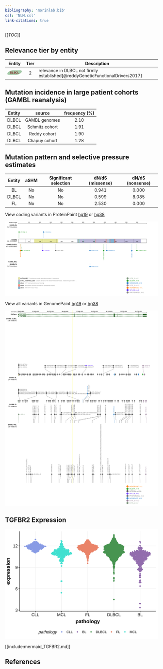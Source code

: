 ```yaml
---
bibliography: 'morinlab.bib'
csl: 'NLM.csl'
link-citations: true
---
```

[[_TOC_]]


## Relevance tier by entity

|Entity|Tier|Description                              |
|:------:|:----:|-----------------------------------------|
|![DLBCL](images/icons/DLBCL_tier2.png) |2   |relevance in DLBCL not firmly established[@reddyGeneticFunctionalDrivers2017]|

## Mutation incidence in large patient cohorts (GAMBL reanalysis)

|Entity|source        |frequency (%)|
|:------:|:--------------:|:-------------:|
|DLBCL |GAMBL genomes |2.10         |
|DLBCL |Schmitz cohort|1.91         |
|DLBCL |Reddy cohort  |1.90         |
|DLBCL |Chapuy cohort |1.28         |

## Mutation pattern and selective pressure estimates

|Entity|aSHM|Significant selection|dN/dS (missense)|dN/dS (nonsense)|
|:------:|:----:|:---------------------:|:----------------:|:----------------:|
|BL    |No  |No                   |0.941           |0.000           |
|DLBCL |No  |No                   |0.599           |8.085           |
|FL    |No  |No                   |2.530           |0.000           |




View coding variants in ProteinPaint [hg19](https://morinlab.github.io/LLMPP/GAMBL/TGFBR2_protein.html)  or [hg38](https://morinlab.github.io/LLMPP/GAMBL/TGFBR2_protein_hg38.html)

![](images/proteinpaint/TGFBR2_NM_001024847.svg)

View all variants in GenomePaint [hg19](https://morinlab.github.io/LLMPP/GAMBL/TGFBR2.html)  or [hg38](https://morinlab.github.io/LLMPP/GAMBL/TGFBR2_hg38.html)

![](images/proteinpaint/TGFBR2.svg)

## TGFBR2 Expression
![](images/gene_expression/TGFBR2_by_pathology.svg)
<!-- ORIGIN: reddyGeneticFunctionalDrivers2017 -->
<!-- DLBCL: reddyGeneticFunctionalDrivers2017 -->

[[include:mermaid_TGFBR2.md]]

## References

